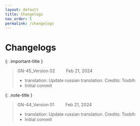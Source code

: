 ```yaml
---
layout: default
title: Changelogs
nav_order: 5
permalink: /changelogs
---
```


# Changelogs

{: .important-title }
> GN-45_Version 02 &emsp;&emsp; Feb 21, 2024 
> * translation: Update russian translation. Credits: Toxblh
> * Initial commit

{: .note-title }
> GN-44_Version 01 &emsp;&emsp; Feb 21, 2024 
> * translation: Update russian translation. Credits: Toxblh
> * Initial commit

